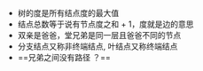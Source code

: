 - 树的度是所有结点度的最大值
- 结点总数等于说有节点度之和 + 1，度就是边的意思
- 双亲是爸爸，堂兄弟是同一层且爸爸不同的节点
- 分支结点又称非终端结点, 叶结点又称终端结点
- ==兄弟之间没有路径 ？==